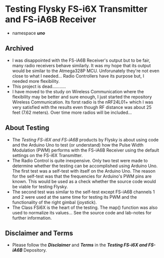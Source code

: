# Testing Flysky FS-i6X Transmitter and FS-iA6B Receiver
- namespace ***uno***

## Archived
- I was disappointed with the FS-iA6B Receiver's output but to be fair, many radio receivers behave similarly. It was my hope that its output would be similar to the Atmega328P MCU. Unforunately they're not even close to what I needed... Radio Controllers have its purpose but, I needed more flexibility.
- This project is dead...........
- I have moved to the study on Wireless Communication where the flexibility may be better and sure enough, I just started the repository Wireless Communication. Its forst radio is the nRF24L01+ which I was very satisfied with the results even though RF distance was about 25 feet (7.62 meters). Over time more radios will be included...
## About Testing <a name="about-testing"></a>
- The *Testing FS-i6X and FS-iA6B* products by Flysky is about using code and the Arduino Uno to test (or understand) how the Pulse Width Modulation (PWM) performs with the FS-iA6B Receiver using the default settings on the FS-i6X Transmitter.
- The Radio Control is quite inexpensive. Only two test were made to determine whether the testing can be accomplished using Arduino Uno. The first test was a self-test with itself on the Arduino Uno. The reason for the self-test was that the frequencies for Arduino's PWM pins are known. This would be used as a check whether the source code would be viable for testing Flysky. 
- The second test was similar to the self-test except FS-iA6B channels 1 and 2 were used at the same time for testing its PWM and the functionality of the right gimbal (joystick).
- The Class FSi6X is the heart of the testing. The map() function was also used to normalize its values... See the source code and lab-notes for further information.

## Disclaimer and Terms
- Please follow the ***Disclaimer*** and ***Terms*** in the ***Testing FS-i6X and FS-iA6B*** Depository.

